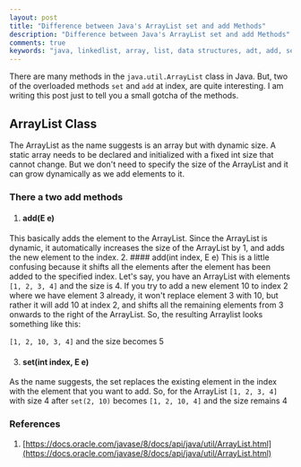 ```yaml
---
layout: post
title: "Difference between Java's ArrayList set and add Methods"
description: "Difference between Java's ArrayList set and add Methods"
comments: true
keywords: "java, linkedlist, array, list, data structures, adt, add, set, method"
---
```


There are many methods in the `java.util.ArrayList` class in Java. But, two of the overloaded methods `set` and `add` at index, are quite interesting. I am writing this post just to tell you a small gotcha of the methods.



## ArrayList Class
The ArrayList as the name suggests is an array but with dynamic size. A static array needs to be declared and initialized with a fixed int size that cannot change. But we don't need to specify the size of the ArrayList and it can grow dynamically as we add elements to it.

### There a two add methods
1. #### add(E e)
This basically adds the element to the ArrayList. Since the ArrayList is dynamic, it automatically increases the size of the ArrayList by 1, and adds the new element to the index.
2. #### add(int index, E e)
This is a little confusing because it shifts all the elements after the element has been added to the specified index. Let's say, you have an ArrayList with elements `[1, 2, 3, 4]` and the size is 4. If you try to add a new element 10 to index 2 where we have element 3 already, it won't replace element 3 with 10, but rather it will add 10 at index 2, and shifts all the remaining elements from 3 onwards to the right of the ArrayList. So, the resulting Arraylist looks something like this:

`[1, 2, 10, 3, 4]` and the size becomes 5

3. #### set(int index, E e)
As the name suggests, the set replaces the existing element in the index with the element that you want to add. So, for the ArrayList `[1, 2, 3, 4]` with size 4 after `set(2, 10)` becomes
`[1, 2, 10, 4]` and the size remains 4

### References
1. [https://docs.oracle.com/javase/8/docs/api/java/util/ArrayList.html](https://docs.oracle.com/javase/8/docs/api/java/util/ArrayList.html)